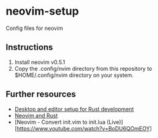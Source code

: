# neovim-setup
Config files for neovim

## Instructions
1.  Install neovim v0.5.1
2.  Copy the .config/nvim directory from this repository to $HOME/.config/nvim
    directory on your system.

## Further resources
* [Desktop and editor setup for Rust development](https://www.youtube.com/watch?v=ycMiMDHopNc)
* [Neovim and Rust](https://sharksforarms.dev/posts/neovim-rust/)
* [Neovim - Convert init.vim to init.lua (Live)][https://www.youtube.com/watch?v=BoDU6QOmEOY]

